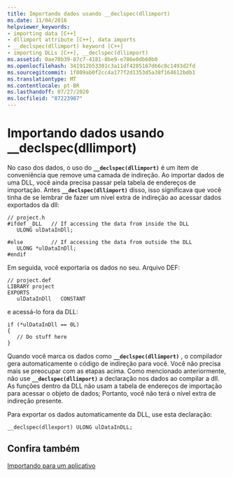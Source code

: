 ```yaml
---
title: Importando dados usando __declspec(dllimport)
ms.date: 11/04/2016
helpviewer_keywords:
- importing data [C++]
- dllimport attribute [C++], data imports
- __declspec(dllimport) keyword [C++]
- importing DLLs [C++], __declspec(dllimport)
ms.assetid: 0ae70b39-87c7-4181-8be9-e786e0db60b0
ms.openlocfilehash: 341912b53301c3a11df4285167d66c8c1493d2fd
ms.sourcegitcommit: 1f009ab0f2cc4a177f2d1353d5a38f164612bdb1
ms.translationtype: MT
ms.contentlocale: pt-BR
ms.lasthandoff: 07/27/2020
ms.locfileid: "87223987"
---
```

# <a name="importing-data-using-__declspecdllimport"></a>Importando dados usando __declspec(dllimport)

No caso dos dados, o uso do **`__declspec(dllimport)`** é um item de conveniência que remove uma camada de indireção. Ao importar dados de uma DLL, você ainda precisa passar pela tabela de endereços de importação. Antes **`__declspec(dllimport)`** disso, isso significava que você tinha de se lembrar de fazer um nível extra de indireção ao acessar dados exportados da dll:

```
// project.h
#ifdef _DLL   // If accessing the data from inside the DLL
   ULONG ulDataInDll;

#else         // If accessing the data from outside the DLL
   ULONG *ulDataInDll;
#endif
```

Em seguida, você exportaria os dados no seu. Arquivo DEF:

```
// project.def
LIBRARY project
EXPORTS
   ulDataInDll   CONSTANT
```

e acessá-lo fora da DLL:

```
if (*ulDataInDll == 0L)
{
   // Do stuff here
}
```

Quando você marca os dados como **`__declspec(dllimport)`** , o compilador gera automaticamente o código de indireção para você. Você não precisa mais se preocupar com as etapas acima. Como mencionado anteriormente, não use **`__declspec(dllimport)`** a declaração nos dados ao compilar a dll. As funções dentro da DLL não usam a tabela de endereços de importação para acessar o objeto de dados; Portanto, você não terá o nível extra de indireção presente.

Para exportar os dados automaticamente da DLL, use esta declaração:

```
__declspec(dllexport) ULONG ulDataInDLL;
```

## <a name="see-also"></a>Confira também

[Importando para um aplicativo](importing-into-an-application.md)
